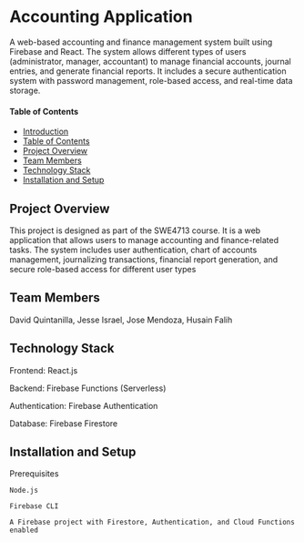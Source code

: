 # Accounting Application

A web-based accounting and finance management system built using Firebase and React. The system allows different types of users (administrator, manager, accountant) to manage financial accounts, journal entries, and generate financial reports. It includes a secure authentication system with password management, role-based access, and real-time data storage.

#### Table of Contents

-  [Introduction](#acounting-application)
-  [Table of Contents](#table-of-contents)
-  [Project Overview](#project-overview)
-  [Team Members](#team-members)
-  [Technology Stack](#technology-stack)
-  [Installation and Setup](#installation-and-setup)

  
## Project Overview

This project is designed as part of the SWE4713 course. It is a web application that allows users to manage accounting and finance-related tasks. The system includes user authentication, chart of accounts management, journalizing transactions, financial report generation, and secure role-based access for different user types

## Team Members

David Quintanilla, Jesse Israel, Jose Mendoza, Husain Falih

## Technology Stack

Frontend: React.js

Backend: Firebase Functions (Serverless)

Authentication: Firebase Authentication

Database: Firebase Firestore

## Installation and Setup
Prerequisites

    Node.js 
    
    Firebase CLI
    
    A Firebase project with Firestore, Authentication, and Cloud Functions enabled


